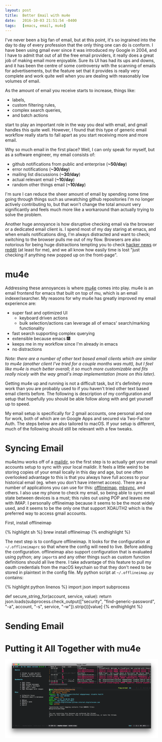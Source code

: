 ```yaml
---
layout: post
title:  Better Email with mu4e
date:   2016-10-03 21:51:54 -0400
tags:   [emacs, email, mu4e]
---
```

I've never been a big fan of email, but at this point, it's so ingrained into the day to day of every profession that the only thing one can do is conform. I have been using gmail ever since it was introduced my Google in 2004, and I have to admit that out of all the free email providers, it really does a great job of making email more enjoyable. Sure its UI has had its ups and downs, and it has been the centre of some controversy with the scanning of emails for advertisements, but the feature set that it provides is really very complete and work quite well when you are dealing with reasonably low volumes of email.

As the amount of email you receive starts to increase, things like:

- labels, 
- custom filtering rules, 
- complex search queries, 
- and batch actions

start to play an important role in the way you deal with email, and gmail handles this quite well. However, I found that this type of generic email workflow really starts to fall apart as you start receiving more and more email.

Why so much email in the first place? Well, I can only speak for myself, but as a software engineer, my email consists of:

- github notifications from public and enterprise (**~50/day**)
- error notifications (**~30/day**)
- mailing list discussions (**~30/day**)
- actual relevant email (**~10/day**)
- random other things email (**~10/day**)

I'm sure I can reduce the sheer amount of email by spending some time going through things such as unwatching github repositories I'm no longer actively contributing to, but that won't change the total amount very significantly and feels much more like a workaround than actually trying to solve the problem.

Another huge annoyance is how disruptive checking email via the browser or a dedicated email client is. I spend most of my day staring at emacs, and when emails notifications ding, I'm always distracted and want to check; switching to the browser pulls me out of my flow. Browsers are also notorious for being huge distractions tempting you to check [hacker news](https://news.ycombinator.com) or [reddit](https://reddit.com) (at least for me), and we all know how easily time is lost "just checking if anything new popped up on the front-page".

# mu4e

Addressing these annoyances is where [mu4e](https://www.djcbsoftware.nl/code/mu/mu4e.html) comes into play. mu4e is an email frontend for emacs that built on top of mu, which is an email indexer/searcher. My reasons for why mu4e has greatly improved my email experience are:

- super fast and optimized UI
  - keyboard driven actions
  - bulk selection/actions can leverage all of emacs' search/marking functionality
- fast search supporting complex querying
- extensible because emacs :fireworks:
- keeps me in my workflow since I'm already in emacs
- no distractions

*Note: there are a number of other text based email clients which are similar to mu4e (another client I've tried for a couple months was mutt), but I feel like mu4e is much better overall; it so much more customizable and fits really nicely with the way gmail's imap implementation (more on this later).*

Getting mu4e up and running is not a difficult task, but it's definitely more work than you are probably used to if you haven't tried other text based email clients before. The following is description of my configuration and setup that hopefully you should be able follow along with and get yourself up to speed.

My email setup is specifically for 2 gmail accounts, one personal and one for work, both of which are on Google Apps and secured via Two-Factor Auth. The steps below are also tailored to macOS. If your setup is different, much of the following should still be relevant with a few tweaks.

# Syncing Email

mu4e/mu works off of a [maildir](https://en.wikipedia.org/wiki/Maildir), so the first step is to actually get your email accounts setup to sync with your local maildir. It feels a little weird to be storing copies of your email locally in this day and age, but one often overlooked advantage to this is that you always have full access to your historical email (eg. when you don't have internet access). There are a number of applications you can use for this: [offlineimap](http://www.offlineimap.org/), [mbsync](http://isync.sourceforge.net/), and others. I also use my phone to check my email, so being able to sync email state between devices is a must; this rules out using POP and leaves me with IMAP. I personally offlineimap because it seems to be the most widely used, and it seems to be the only one that support XOAUTH2 which is the preferred way to access gmail accounts.

First, install offlineimap

{% highlight sh %}
brew install offlineimap
{% endhighlight %}

The next step is to configure offlineimap. It looks for the configuration at `~/.offlineimaprc` so that where the config will need to live. Before adding the configuration. offlineimap also support configuration that is evaluated using python; any `import`s and any other things such as custom function definitions should all live there. I take advantage of this feature to pull my oauth credentials from the macOS keychain so that they don't need to be stored in plaintext in the config file. My python script at `~/.offlineimap.py` contains:

{% highlight python linenos %}
import json
import subprocess

def secure_string_for(account, service, value):
    return json.loads(subprocess.check_output(["security",
                                               "find-generic-password",
                                               "-a", account,
                                               "-s", service,
                                               "-w"]).strip())[value]
{% endhighlight %}

# Sending Email

# Putting it All Together with mu4e

![mu4e](/assets/mu4e.png)
